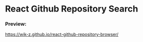 # React Github Repository Search

### Preview: 
https://wik-z.github.io/react-github-repository-browser/